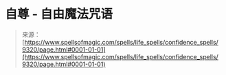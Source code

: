 <!--yml

category: 未分类

date: 2024-06-12 18:45:17

-->

# 自尊 - 自由魔法咒语

> 来源：[https://www.spellsofmagic.com/spells/life_spells/confidence_spells/9320/page.html#0001-01-01](https://www.spellsofmagic.com/spells/life_spells/confidence_spells/9320/page.html#0001-01-01)
